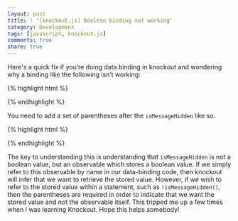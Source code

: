 ```yaml
---
layout: post
title: ! '[knockout.js] Boolean binding not working'
category: Development
tags: [javascript, knockout.js]
comments: true
share: true
---
```

Here's a quick fix if you’re doing data binding in knockout and wondering why a binding like the following isn’t working:

{% highlight html %}
<div data-bind="visible: !isMessageHidden">

<script>
// In your view model
self.isMessageHidden: ko.observable(true) };
// ...
</script>
{% endhighlight %}

You need to add a set of parentheses after the `isMessageHidden` like so.

{% highlight html %}
<div data-bind="visible: !isMessageHidden()">
{% endhighlight %}

The key to understanding this is understanding that `isMessageHidden` is not a boolean value, but an observable which stores a boolean value. If we simply refer to this observable by name in our data-binding code, then knockout will infer that we want to retrieve the stored value. However, if we wish to refer to the stored value within a statement, such as `!isMessageHidden()`, then the parentheses are required in order to indicate that we want the stored value and not the observable itself. This tripped me up a few times when I was learning Knockout. Hope this helps somebody!

